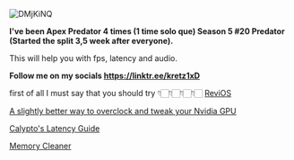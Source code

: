 ![DMjKiNQ](https://user-images.githubusercontent.com/52638857/184466392-c71a5358-0c06-493c-9e63-23a88f83b890.png)

**I've been Apex Predator 4 times (1 time solo que) Season 5 #20 Predator (Started the split 3,5 week after everyone).**

This will help you with fps, latency and audio.

**Follow me on my socials https://linktr.ee/kretz1xD**

first of all I must say that you should try
👇🏻👇🏻👇🏻👇🏻
[ReviOS](https://www.revi.cc/revios)

[A slightly better way to overclock and tweak your Nvidia GPU](https://anonfiles.com/Gbi8J1M0yf/Calypto_s_Latency_Guide_pdf)

[Calypto's Latency Guide](https://anonfiles.com/H8i9J9M8y3/A_slightly_better_way_to_overclock_and_tweak_your_Nvidia_GPU_pdf)

[Memory Cleaner](https://anonfiles.com/idh8J2Mdy3/Memory_Cleaner_7z)
